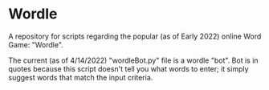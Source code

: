 # Wordle
A repository for scripts regarding the popular (as of Early 2022) online Word Game: "Wordle".

The current (as of 4/14/2022) "wordleBot.py" file is a wordle "bot". Bot is in quotes because this script doesn't tell you what words to enter; it simply suggest words that match the input criteria.
